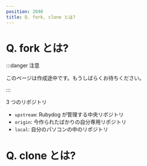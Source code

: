 ```yaml
---
position: 2040
title: Q. fork, clone とは?
---
```


# Q. fork とは?

:::danger 注意

このページは作成途中です。もうしばらくお待ちください。

:::

3 つのリポジトリ

- `upstream`: Rubydog が管理する中央リポジトリ
- `origin`: 今作られたばかりの自分専用リポジトリ
- `local`: 自分のパソコンの中のリポジトリ

# Q. clone とは?
